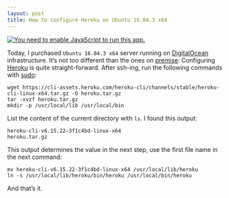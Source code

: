 ```yaml
---
layout: post
title: How to configure Heroku on Ubuntu 16.04.3 x64
---
```


[![You need to enable JavaScript to run this app.][1]][1]



Today, I purchased `Ubuntu 16.04.3 x64` server running on [DigitalOcean](https://www.digitalocean.com/) infrastructure. It’s not too different than the ones on [premise](https://www.softwareadvice.com/resources/cloud-erp-vs-on-premise/):
Configuring [Heroku](https://www.heroku.com/) is quite straight-forward. After ssh-ing, run the following commands with [sudo](https://linuxacademy.com/blog/linux/linux-commands-for-beginners-sudo/):

```
wget https://cli-assets.heroku.com/heroku-cli/channels/stable/heroku-cli-linux-x64.tar.gz -O heroku.tar.gz
tar -xvzf heroku.tar.gz
mkdir -p /usr/local/lib /usr/local/bin
```

List the content of the current directory with `ls`. I found this output:

```
heroku-cli-v6.15.22–3f1c4bd-linux-x64
heroku.tar.gz
```

This output determines the value in the next step, use the first file name in the next command:

```
mv heroku-cli-v6.15.22-3f1c4bd-linux-x64 /usr/local/lib/heroku
ln -s /usr/local/lib/heroku/bin/heroku /usr/local/bin/heroku
```
And that’s it.

  [1]: https://miro.medium.com/max/1120/1*CCK9eHjkC9vU22Qolppilw.png
